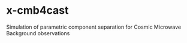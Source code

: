 # x-cmb4cast
Simulation of parametric component separation for Cosmic Microwave Background observations
